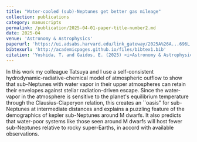 ```yaml
---
title: "Water-cooled (sub)-Neptunes get better gas mileage"
collection: publications
category: manuscripts
permalink: /publication/2025-04-01-paper-title-number2.md
date: 2025-04
venue: 'Astronomy & Astrophysics'
paperurl: 'https://ui.adsabs.harvard.edu/link_gateway/2025A%26A...696L..13Y/PUB_PDF'
bibtexurl: 'http://academicpages.github.io/files/bibtex1.bib'
citation: 'Yoshida, T. and Gaidos, E. (2025) <i>Astronomy & Astrophysics</i> 696, L13.'
---
```

In this work my colleague Tatsuya and I use a self-consistent hydrodynamic-radiative-chemical model of atmospheric outflow to show that sub-Neptunes with water vapor in their upper atmospheres can retain their envelopes against stellar radiation-driven escape.  Since the water-vapor in the atmosphere is sensitive to the planet's equilibrium temperature through the Clausius-Claperyon relation, this creates an ``oasis" for sub-Neptunes at intermediate distances and explains a puzzling feature of the demographics of kepler sub-Neptunes around M dwarfs.  It also predicts that water-poor systems like those seen around M dwarfs will host fewer sub-Neptunes relative to rocky super-Earths, in accord with available observations.
